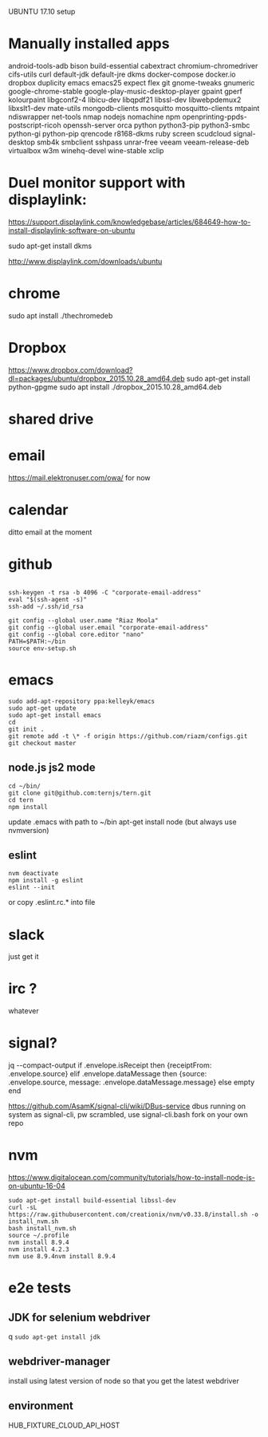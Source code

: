 UBUNTU 17.10 setup

# Manually installed apps
android-tools-adb
bison
build-essential
cabextract
chromium-chromedriver
cifs-utils
curl
default-jdk
default-jre
dkms
docker-compose
docker.io
dropbox
duplicity
emacs
emacs25
expect
flex
git
gnome-tweaks
gnumeric
google-chrome-stable
google-play-music-desktop-player
gpaint
gperf
kolourpaint
libgconf2-4
libicu-dev
libqpdf21
libssl-dev
libwebpdemux2
libxslt1-dev
mate-utils
mongodb-clients
mosquitto
mosquitto-clients
mtpaint
ndiswrapper
net-tools
nmap
nodejs
nomachine
npm
openprinting-ppds-postscript-ricoh
openssh-server
orca
python
python3-pip
python3-smbc
python-gi
python-pip
qrencode
r8168-dkms
ruby
screen
scudcloud
signal-desktop
smb4k
smbclient
sshpass
unrar-free
veeam
veeam-release-deb
virtualbox
w3m
winehq-devel
wine-stable
xclip


# Duel monitor support with displaylink:

https://support.displaylink.com/knowledgebase/articles/684649-how-to-install-displaylink-software-on-ubuntu

sudo apt-get install dkms

http://www.displaylink.com/downloads/ubuntu

# chrome

sudo apt install ./thechromedeb

# Dropbox

https://www.dropbox.com/download?dl=packages/ubuntu/dropbox_2015.10.28_amd64.deb
sudo apt-get install python-gpgme
sudo apt install ./dropbox_2015.10.28_amd64.deb

# shared drive

# email

https://mail.elektronuser.com/owa/ for now

# calendar

ditto email at the moment

# github
```sudo apt-get install git

ssh-keygen -t rsa -b 4096 -C "corporate-email-address"
eval "$(ssh-agent -s)"
ssh-add ~/.ssh/id_rsa

git config --global user.name "Riaz Moola"
git config --global user.email "corporate-email-address"
git config --global core.editor "nano"
PATH=$PATH:~/bin
source env-setup.sh
```
# emacs
```
sudo add-apt-repository ppa:kelleyk/emacs
sudo apt-get update
sudo apt-get install emacs
cd 
git init .
git remote add -t \* -f origin https://github.com/riazm/configs.git
git checkout master
```
## node.js js2 mode
```
cd ~/bin/
git clone git@github.com:ternjs/tern.git
cd tern
npm install
```
update .emacs with path to ~/bin
apt-get install node (but always use nvmversion)

## eslint
```
nvm deactivate
npm install -g eslint
eslint --init
```
or copy .eslint.rc.* into file

# slack

just get it 

# irc ?

whatever

# signal?

jq --compact-output if .envelope.isReceipt then {receiptFrom: .envelope.source} elif .envelope.dataMessage then {source: .envelope.source, message: .envelope.dataMessage.message} else empty end

https://github.com/AsamK/signal-cli/wiki/DBus-service
dbus running on system as signal-cli, pw scrambled, use signal-cli.bash fork on your own repo

# nvm 

https://www.digitalocean.com/community/tutorials/how-to-install-node-js-on-ubuntu-16-04

```
sudo apt-get install build-essential libssl-dev
curl -sL https://raw.githubusercontent.com/creationix/nvm/v0.33.8/install.sh -o install_nvm.sh
bash install_nvm.sh
source ~/.profile
nvm install 8.9.4
nvm install 4.2.3
nvm use 8.9.4nvm install 8.9.4
```

# e2e tests
## JDK for selenium webdriver
q
```sudo apt-get install jdk```

## webdriver-manager
install using latest version of node so that you get the latest webdriver

## environment
HUB_FIXTURE_CLOUD_API_HOST
    
